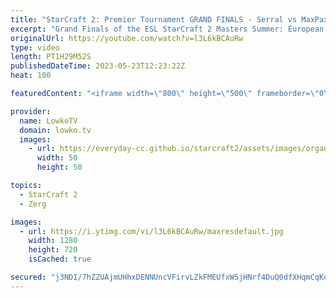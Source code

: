 ```yaml
---
title: "StarCraft 2: Premier Tournament GRAND FINALS - Serral vs MaxPax! (Best-of-7)"
excerpt: "Grand Finals of the ESL StarCraft 2 Masters Summer: European regionals. This is a best-of-7 series of top level StarCraft 2 between Serral (Zerg) and MaxPax (Protoss). The number 1 Protoss and Zerg player in the world at the moment. Support my work: https://patreon.com/lowkotv Lowko Merch: https://lowko.shop"
originalUrl: https://youtube.com/watch?v=l3L6kBCAuRw
type: video
length: PT1H29M52S
publishedDateTime: 2023-05-23T12:23:22Z
heat: 100

featuredContent: "<iframe width=\"800\" height=\"500\" frameborder=\"0\" src=\"https://www.youtube.com/embed/l3L6kBCAuRw\" allow=\"accelerometer; autoplay; encrypted-media; gyroscope; picture-in-picture\" allowfullscreen></iframe>"

provider:
  name: LowkoTV
  domain: lowko.tv
  images:
    - url: https://everyday-cc.github.io/starcraft2/assets/images/organizations/lowko.tv-50x50.jpg
      width: 50
      height: 50

topics:
  - StarCraft 2
  - Zerg

images:
  - url: https://i.ytimg.com/vi/l3L6kBCAuRw/maxresdefault.jpg
    width: 1280
    height: 720
    isCached: true

secured: "j3NDI/7hZZUAjmUHhxDENNUncVFirvLZkFMEUfxW5jHNrf4DuQ0dfXHqmCqKotjGaDVkSdttNOcKZdfpzUrPS7DxXVSD1OlirOgXvijraiPJdou5PR6EhLQaZATxJHTWwsonH7zFZQSOIwraHnQM+EX7Jrz3I0cDdvSX7Nl8ANx0mJ7yKg/tIXunV7/r+/l9gYaxTOCVTmZe4szh21SxV6/RMyo+EhZ4YtFfJxOmnBtSMKJLHVqdHTQOEAdg8+xr9ulc7TwDiaycWp7TSByEBMquaE8oh1Y8h6JLs87k1vQxnFZVDipUJfwcpIVA/3iwtb8nLzjB1TMXYU/8zUuwuoBpb8+6qpiUwM1aOgUdLdLXYVeRt9yWC/pC5KkXRnSYAJ5BArXK1oaYCZ/0Ba+v7AzNGapRnuUdNwlyP75e1S+gVuxSQ16770oy+zxSxkik;1oYo6rBqV19povGtLH9QOw=="
---
```


